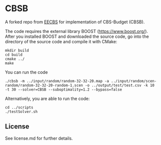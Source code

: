 # CBSB
 A forked repo from [EECBS](https://github.com/Jiaoyang-Li/EECBS) for implementation of CBS-Budget (CBSB).


The code requires the external library BOOST (https://www.boost.org/). After you installed BOOST and downloaded the source code, go into the directory of the source code and compile it with CMake:
```
mkdir build
cd build
cmake ../
make
```

You can run the code 
```
./cbsb -m ../input/random/random-32-32-20.map -a ../input/random/scen-random/random-32-32-20-random-1.scen -o ../output/test/test.csv -k 10 -t 30 --solver=CBSB --suboptimality=1.2 --bypass=false
```

Alternatively, you are able to run the code:
```
cd ../scripts
./testSolver.sh
```



## License
See license.md for further details.
